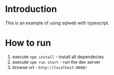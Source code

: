 # Introduction

This is an example of using sqlweb with typescript.

# How to run

1. execute `npm install` - install all dependecies
2. execute `npm run start` - run the dev server
3. browse url - `http://localhost:8080/`